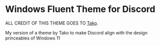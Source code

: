 # Windows Fluent Theme for Discord
ALL CREDIT OF THIS THEME GOES TO [Tako](https://github.com/TakosThings).

My version of a theme by Tako to make Discord align with the design princeables of Windows 11
